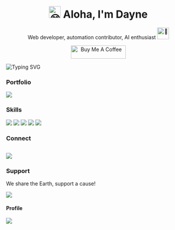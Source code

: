 <h1 align="center"><img src="https://fonts.gstatic.com/s/e/notoemoji/latest/1f604/512.gif" alt="😄" width="32" height="32"> Aloha, I'm Dayne</h1>
<p align="center">
Web developer, automation contributor, AI enthusiast 
<picture>
  <source srcset="https://fonts.gstatic.com/s/e/notoemoji/latest/1f305/512.webp" type="image/webp">
  <img src="https://fonts.gstatic.com/s/e/notoemoji/latest/1f305/512.gif" alt="🌅" width="32" height="32">
</picture>
</p>

<p align="center">
<a href="https://www.buymeacoffee.com/" target="_blank"><img src="https://cdn.buymeacoffee.com/buttons/default-orange.png" alt="Buy Me A Coffee" height="36" width="150"></a>
</p>

![Typing SVG](https://readme-typing-svg.herokuapp.com?font=Varela+Round&duration=8000&color=F7F7F7&width=1400&height=30&lines=Yaml+|+HTML+|+CSS+|+Bootstrap+|+jQuery+|+Javascript+|+Java+|+Python+|+Node+|+Express+|+SQLite+|+MySql+|+MongoDB+|+GraphQL+|+React+|+Go;)

### Portfolio
<a href="https://daylo.dev/"><img src="https://img.shields.io/badge/portfolio-0A0A0A?style=for-the-badge&logo=dev.to&logoColor=white"></a>


### Skills
<img src="https://img.shields.io/badge/React-20232A?style=for-the-badge&logo=react&logoColor=61DAFB"> <img src="https://img.shields.io/badge/Node.js-43853D?style=for-the-badge&logo=node.js&logoColor=white"> <img src="https://img.shields.io/badge/JavaScript-F7DF1E?style=for-the-badge&logo=javascript&logoColor=black">  <img src="https://img.shields.io/badge/HTML5-E34F26?style=for-the-badge&logo=html5&logoColor=white"> <img src="https://img.shields.io/badge/CSS3-1572B6?style=for-the-badge&logo=css3&logoColor=white"> 

### Connect
<a href="https://www.linkedin.com/in/dayne-lalmond/"><img src="https://img.shields.io/badge/LinkedIn-0077B5?style=for-the-badge&logo=linkedin&logoColor=white"></a>
--


### Support
We share the Earth, support a cause!

<a href="http://onetreeplanted.refr.cc/daynel"><img src="https://img.shields.io/static/v1?style=for-the-badge&label=Donate&message=One Tree Planted&color=success"></a>

#### Profile
![](https://komarev.com/ghpvc/?username=DayneLalmond&color=brightgreen&style=for-the-badge&label=Views)
